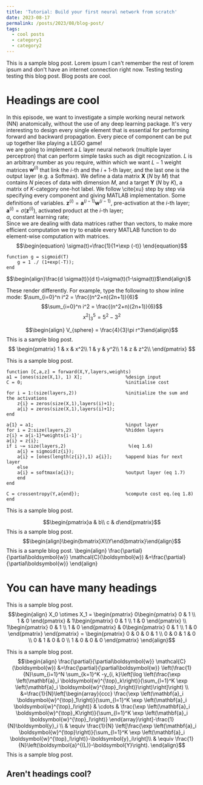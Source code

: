 ```yaml
---
title: 'Tutorial: Build your first neural network from scratch'
date: 2023-08-17
permalink: /posts/2023/08/blog-post/
tags:
  - cool posts
  - category1
  - category2
---
```


This is a sample blog post. Lorem ipsum I can't remember the rest of lorem ipsum and don't have an internet connection right now. Testing testing testing this blog post. Blog posts are cool. 

Headings are cool
======
In this episode, we want to investigate a simple working neural network (NN) anatomically, without the use of any deep learning package. It's very interesting to design every single element that is essential for performing forward and backward propagation. Every piece of component can be put up together like playing a LEGO game!  
we are going to implement a $L$ layer neural network (multiple layer perceptron) that can perform simple tasks such as digit recognization. $L$ is an arbitrary number as you require, within which we want $L-1$ weight matrices $\boldsymbol{w}^{(i)}$ that link the $i$-th and the $i+1$-th layer, and the last one is the output layer (e.g. a Softmax). We define a data matrix $\boldsymbol{X}$ ($N$ by $M$) that contains $N$ pieces of data with dimension $M$, and a target $\boldsymbol{Y}$ ($N$ by $K$), a matrix of $K$-category one-hot label. We follow \cite{xu} step by step via specifying every component and giving MATLAB implementation. Some definitions of variables.
$\boldsymbol{z}^{(i)}=\boldsymbol{a}^{(i-1)}\boldsymbol{w}^{(i-1)}$, pre-activation at the $i$-th layer;  
$\boldsymbol{a}^{(i)}=\sigma(\boldsymbol{z}^{(i)})$, activated product at the $i$-th layer;  
$\alpha$, constant learning rate;  
Since we are dealing with data matrices rather than vectors, to make more efficient computation we try to enable every MATLAB function to do element-wise computation with matrices.
$$\begin{equation}
\sigma(t)=\frac{1}{1+\exp (-t)}
\end{equation}$$
```
function g = sigmoid(T)
    g = 1 ./ (1+exp(-T));
end
```
$$\begin{align}\frac{d \sigma(t)}{d t}=\sigma(t)(1-\sigma(t))$\end{align}$



These render differently. For example, type the following to show inline mode: $\sum_{i=0}^n i^2 = \frac{(n^2+n)(2n+1)}{6}$
$$\sum_{i=0}^n i^2 = \frac{(n^2+n)(2n+1)}{6}$$
$$\left.x^2\right\rvert_3^5 = 5^2-3^2$$  

$$\begin{align} V_{sphere} = \frac{4}{3}\pi r^3\end{align}$$
This is a sample blog post.
$$ \begin{pmatrix} 1 & x & x^2\\ 1 & y & y^2\\ 1 & z & z^2\\ \end{pmatrix} $$

This is a sample blog post.
```  
function [C,a,z] = forward(X,Y,layers,weights)
a1 = [ones(size(X,1), 1) X];                %design input
C = 0;                                      %initialise cost

for i = 1:(size(layers,2))                  %initialize the sum and the activations
    z{i} = zeros(size(X,1),layers(i)+1);
    a{i} = zeros(size(X,1),layers(i)+1);
end

a{1} = a1;                                  %input layer
for i = 2:size(layers,2)                    %hidden layers
z{i} = a{i-1}*weights{i-1}';
a{i} = z{i};
if i ~= size(layers,2)                       %(eq 1.6)
    a{i} = sigmoid(z{i});
    a{i} = [ones(length(z{i}),1) a{i}];     %append bias for next layer
    else
    a{i} = softmax(a{i});                   %output layer (eq 1.7)
    end
end

C = crossentropy(Y,a{end});                 %compute cost eq.(eq 1.8)
end  
```
This is a sample blog post.

$$\begin{pmatrix}a & b\\ c & d\end{pmatrix}$$
This is a sample blog post.
$$\begin{align}\begin{bmatrix}X\\Y\end{bmatrix}\end{align}$$
This is a sample blog post.
\begin{align}
\frac{\partial}{\partial\boldsymbol{w}} \mathcal{C}(\boldsymbol{w}) &=\frac{\partial}{\partial\boldsymbol{w}} 
\end{align}

You can have many headings
======
This is a sample blog post.
$$\begin{align}
  X_0 \otimes X_1 =  
  \begin{pmatrix}
    0\begin{pmatrix} 
      0 & 1 \\
      1 & 0
    \end{pmatrix} & 1\begin{pmatrix}
                      0 & 1 \\
                      1 & 0
                     \end{pmatrix} \\
    1\begin{pmatrix} 
      0 & 1 \\
      1 & 0
     \end{pmatrix} & 0\begin{pmatrix}
                       0 & 1 \\
                       1 & 0
                      \end{pmatrix} 
  \end{pmatrix} = 
  \begin{pmatrix}
    0 & 0 & 0 & 1 \\
    0 & 0 & 1 & 0 \\
    0 & 1 & 0 & 0 \\
    1 & 0 & 0 & 0 
  \end{pmatrix}
\end{align}$$


This is a sample blog post.
$$\begin{align}
\frac{\partial}{\partial\boldsymbol{w}} \mathcal{C}(\boldsymbol{w}) &=\frac{\partial}{\partial\boldsymbol{w}} \left(\frac{1}{N}\sum_{i=1}^N \sum_{k=1}^K -y_{i, k}\left[\log \left(\frac{\exp \left(\mathbf{a}_i \boldsymbol{w}^{\top}_k\right)}{\sum_{l=1}^K \exp \left(\mathbf{a}_i \boldsymbol{w}^{\top}_l\right)}\right)\right]\right) \\
&=\frac{1}{N}\left[\begin{array}{ccc}
\frac{\exp \left(\mathbf{a}_i \boldsymbol{w}^{\top}_1\right)}{\sum_{l=1}^K \exp \left(\mathbf{a}_i \boldsymbol{w}^{\top}_l\right)} &
\cdots &
\frac{\exp \left(\mathbf{a}_i \boldsymbol{w}^{\top}_K\right)}{\sum_{l=1}^K \exp \left(\mathbf{a}_i \boldsymbol{w}^{\top}_l\right)}
\end{array}\right]-\frac{1}{N}\boldsymbol{y}_i \\
& \equiv \frac{1}{N} \left[\frac{\exp \left(\mathbf{a}_i \boldsymbol{w}^{\top}\right)}{\sum_{l=1}^K \exp \left(\mathbf{a}_i \boldsymbol{w}^{\top}_l\right)}-\boldsymbol{y}_i\right]\\
&  \equiv \frac{1}{N}\left(\boldsymbol{a}^{(L)}-\boldsymbol{Y}\right).
\end{align}$$
This is a sample blog post.


Aren't headings cool?
------

